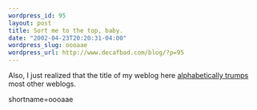 ```yaml
--- 
wordpress_id: 95
layout: post
title: Sort me to the top, baby.
date: "2002-04-23T20:20:31-04:00"
wordpress_slug: oooaae
wordpress_url: http://www.decafbad.com/blog/?p=95
---
```

<p>Also, I just realized that the title of my weblog here <a href="http://milov.nl/links/">alphabetically trumps</a> most other weblogs.</p>
<!--more-->
shortname=oooaae
